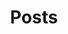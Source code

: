 ---
title: "Posts"
layout: posts
permalink: /posts/
author_profile: true
use_math: true
comments: true
---